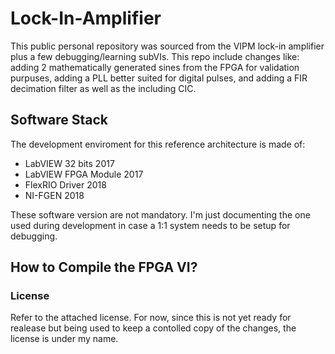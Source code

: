 # Lock-In-Amplifier

This public personal repository was sourced from the VIPM lock-in amplifier plus a few debugging/learning subVIs. This repo include changes like: adding 2 mathematically generated sines from the FPGA for validation purpuses, adding a PLL better suited for digital pulses, and adding a FIR decimation filter as well as the including CIC.

## Software Stack

The development enviroment for this reference architecture is made of:

- LabVIEW 32 bits 2017
- LabVIEW FPGA Module 2017
- FlexRIO Driver 2018
- NI-FGEN 2018

These software version are not mandatory. I'm just documenting the one used during development in case a 1:1 system needs to be setup for debugging.

## How to Compile the FPGA VI?



### License

Refer to the attached license. For now, since this is not yet ready for realease but being used to keep a contolled copy of the changes, the license is under my name.
